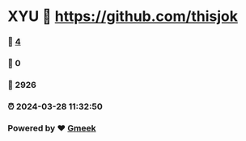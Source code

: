 # XYU :link: https://github.com/thisjok 
### :page_facing_up: [4](https://github.com/thisjok/tag.html) 
### :speech_balloon: 0 
### :hibiscus: 2926 
### :alarm_clock: 2024-03-28 11:32:50 
### Powered by :heart: [Gmeek](https://github.com/Meekdai/Gmeek)
